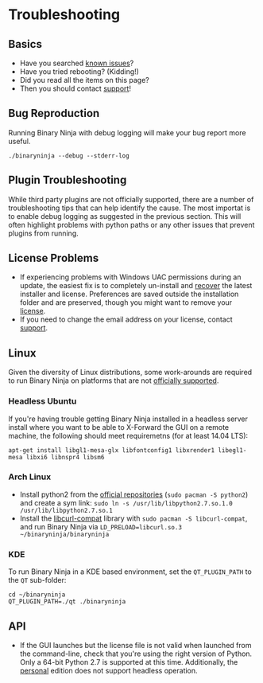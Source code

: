 # Troubleshooting

## Basics

 - Have you searched [known issues]?
 - Have you tried rebooting? (Kidding!)
 - Did you read all the items on this page?
 - Then you should contact [support]!

## Bug Reproduction
Running Binary Ninja with debug logging will make your bug report more useful.
```
./binaryninja --debug --stderr-log
```

## Plugin Troubleshooting

While third party plugins are not officially supported, there are a number of troubleshooting tips that can help identify the cause. The most importat is to enable debug logging as suggested in the previous section. This will often highlight problems with python paths or any other issues that prevent plugins from running.

## License Problems

- If experiencing problems with Windows UAC permissions during an update, the easiest fix is to completely un-install and [recover][recover] the latest installer and license. Preferences are saved outside the installation folder and are preserved, though you might want to remove your [license](/getting-started/index.html#license).
- If you need to change the email address on your license, contact [support].

## Linux

Given the diversity of Linux distributions, some work-arounds are required to run Binary Ninja on platforms that are not [officially supported][faq].

### Headless Ubuntu

If you're having trouble getting Binary Ninja installed in a headless server install where you want to be able to X-Forward the GUI on a remote machine, the following should meet requiremetns (for at least 14.04 LTS):

```
apt-get install libgl1-mesa-glx libfontconfig1 libxrender1 libegl1-mesa libxi6 libnspr4 libsm6
```

### Arch Linux

 - Install python2 from the [official repositories][archrepo] (`sudo pacman -S python2`) and create a sym link: `sudo ln -s /usr/lib/libpython2.7.so.1.0 /usr/lib/libpython2.7.so.1`
 - Install the [libcurl-compat] library with `sudo pacman -S libcurl-compat`, and run Binary Ninja via `LD_PRELOAD=libcurl.so.3 ~/binaryninja/binaryninja`

### KDE

To run Binary Ninja in a KDE based environment, set the `QT_PLUGIN_PATH` to the `QT` sub-folder:

```
cd ~/binaryninja
QT_PLUGIN_PATH=./qt ./binaryninja
```


## API

 - If the GUI launches but the license file is not valid when launched from the command-line, check that you're using the right version of Python. Only a 64-bit Python 2.7 is supported at this time. Additionally, the [personal][purchase] edition does not support headless operation.

[known issues]: https://github.com/Vector35/binaryninja-api/issues?q=is%3Aissue
[libcurl-compat]: https://www.archlinux.org/packages/community/x86_64/libcurl-compat/
[archrepo]: https://wiki.archlinux.org/index.php/Official_repositories
[recover]: https://binary.ninja/recover.html
[support]: https://binary.ninja/support.html
[faq]: https://binary.ninja/faq.html
[purchase]: https://binary.ninja/purchase.html
